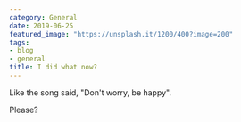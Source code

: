 ```yaml
---
category: General
date: 2019-06-25
featured_image: "https://unsplash.it/1200/400?image=200"
tags:
- blog
- general
title: I did what now?
---
```


Like the song said, "Don't worry, be happy".

Please?
